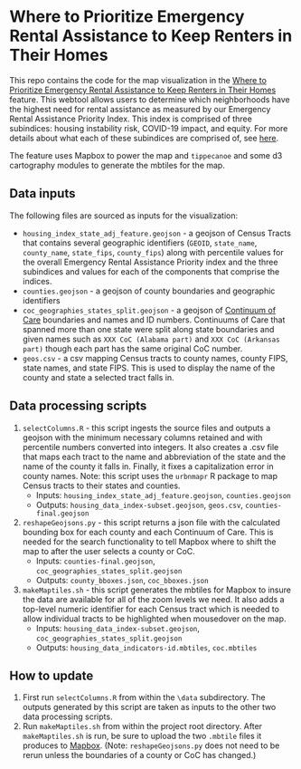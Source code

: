 # Where to Prioritize Emergency Rental Assistance to Keep Renters in Their Homes

This repo contains the code for the map visualization in the [Where to Prioritize Emergency Rental Assistance to Keep Renters in Their Homes](https://www.urban.org/features/where-prioritize-emergency-rental-assistance-keep-renters-their-homes) feature. This webtool allows users to determine which neighborhoods have the highest need for rental assistance as measured by our Emergency Rental Assistance Priority Index. This index is comprised of three subindices: housing instability risk, COVID-19 impact, and equity. For more details about what each of these subindices are comprised of, see [here](https://www.urban.org/sites/default/files/2020/08/24/where_to_prioritize_emergency_rental_assistance_to_keep_renters_in_their_homes_technical_appendix.pdf).

The feature uses Mapbox to power the map and `tippecanoe` and some d3 cartography modules to generate the mbtiles for the map.

## Data inputs
The following files are sourced as inputs for the visualization:
- `housing_index_state_adj_feature.geojson` - a geojson of Census Tracts that contains several geographic identifiers (`GEOID`, `state_name`, `county_name`, `state_fips`, `county_fips`) along with percentile values for the overall Emergency Rental Assistance Priority index and the three subindices and values for each of the components that comprise the indices.
- `counties.geojson` - a geojson of county boundaries and geographic identifiers
- `coc_geographies_states_split.geojson` - a geojson of [Continuum of Care](https://www.hudexchange.info/programs/coc/) boundaries and names and ID numbers. Continuums of Care that spanned more than one state were split along state boundaries and given names such as `XXX CoC (Alabama part)` and `XXX CoC (Arkansas part)` though each part has the same original CoC number.
- `geos.csv` - a csv mapping Census tracts to county names, county FIPS, state names, and state FIPS. This is used to display the name of the county and state a selected tract falls in.

## Data processing scripts
1. `selectColumns.R` - this script ingests the source files and outputs a geojson with the minimum necessary columns retained and with percentile numbers converted into integers. It also creates a .csv file that maps each tract to the name and abbreviation of the state and the name of the county it falls in. Finally, it fixes a capitalization error in county names. Note: this script uses the `urbnmapr` R package to map Census tracts to their states and counties.
    - Inputs: `housing_index_state_adj_feature.geojson`, `counties.geojson`
    - Outputs: `housing_data_index-subset.geojson`, `geos.csv`, `counties-final.geojson`
2. `reshapeGeojsons.py` - this script returns a json file with the calculated bounding box for each county and each Continuum of Care. This is needed for the search functionality to tell Mapbox where to shift the map to after the user selects a county or CoC.
    - Inputs: `counties-final.geojson`, `coc_geographies_states_split.geojson`
    - Outputs: `county_bboxes.json`, `coc_bboxes.json`
3. `makeMaptiles.sh` - this script generates the mbtiles for Mapbox to insure the data are available for all of the zoom levels we need. It also adds a top-level numeric identifier for each Census tract which is needed to allow individual tracts to be highlighted when mousedover on the map.
    - Inputs: `housing_data_index-subset.geojson`, `coc_geographies_states_split.geojson`
    - Outputs: `housing_data_indicators-id.mbtiles`, `coc.mbtiles`

## How to update
1. First run `selectColumns.R` from within the `\data` subdirectory. The outputs generated by this script are taken as inputs to the other two data processing scripts.
2. Run `makeMaptiles.sh` from within the project root directory. After `makeMaptiles.sh` is run, be sure to upload the two `.mbtile` files it produces to [Mapbox](https://studio.mapbox.com/).
(Note: `reshapeGeojsons.py` does not need to be rerun unless the boundaries of a county or CoC has changed.)
